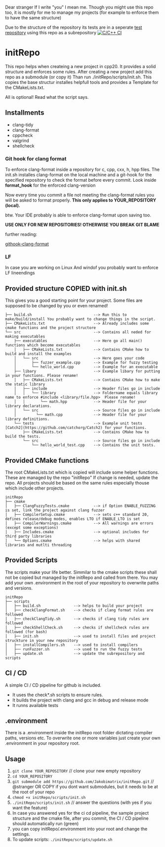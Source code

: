 Dear stranger 
If I write "you" I mean me. Though you might use this repo too, it is mostly for me to manage my projects (for example to enforce them to have the same structure)

Due to the structure of the repository its tests are in a seperate [test repository](https://github.com/Jakobimatrix/initRepoTest) using this repo as a subrepository
[![C/C++ CI](https://github.com/Jakobimatrix/initRepoTest/actions/workflows/ubuntu_build_test.yml/badge.svg)](https://github.com/Jakobimatrix/initRepoTest/actions/workflows/ubuntu_build_test.yml)

# initRepo 

This repo helps when createing a new project in cpp20. It provides a solid structure and enforces some rules.
After creating a new  project add this repo as a submodule (or copy it)
Than run ./initRepo/scripts/init.sh. This copies the base structur installes helpfull tools and provides a Template for the CMakeLists.txt.

All is optional! Read what the script says.

## Installments
- clang-tidy
- clang-format
- cppcheck
- valgrind
- shellcheck

### Git hook for clang format
To enforce clang-format inside a repository for c, cpp, cxx, h, hpp files.
The init.sh installes clang-format on the local machine and a git-hook for the specified repository to check the format before every commit.
Look inside **format_hook** for the enforced clang-version

Now every time you commit a file not meeting the clang-format rules you will be asked to format properly.
**This only applies to YOUR_REPOSITORY (local).**

btw. Your IDE probably is able to enforce clang-format upon saving too.

**USE ONLY FOR NEW REPOSITORIES! OTHERWISE YOU BREAK GIT BLAME**

further reading:

[githook-clang-format](https://github.com/andrewseidl/githook-clang-format)

### LF
In case you are working on Linux And windof you probably want to enforce LF lineendings


## Provided structure COPIED with init.sh
This gives you a good starting point for your project. Some files are supposed to be changed by you or even renamed!

```
├── build.sh                            --> Run this to make/build/install You probably want to change things in the script.  
├── CMakeLists.txt                      --> Already includes some cmake functions and the project structore   
└── src                                 --> Contains all neded for making executables  
    ├── executables                     --> Here go all main() functions which become executables  
    │   ├── CMakeLists.txt              --> Contains CMake how to build and install the examples  
    │   └── src                         --> Here goes your code  
    │       ├── fuzzer_example.cpp      --> Example for fuzzy testing  
    │       └── hello_world.cpp         --> Example for an executable
    ├── libary                          --> Example libary for putting in your functions. Please rename!  
    │   ├── CMakeLists.txt              --> Contains CMake how to make the static library  
    │   ├── include                     --> Header files go in include  
    │   │   └── library                 --> Foldername equals library name to enforce #include <library/file.hpp>  Please rename!  
    │   │       └── math.hpp            --> Header file for your library declarations.  
    │   └── src                         --> Source files go in include  
    │         └── math.cpp              --> Header file for your library definitions.  
    └── tests                           --> Example unit tests [Catch2](https://github.com/catchorg/Catch2) for your functions.  
        ├── CMakeLists.txt              --> Contains CMake how to build the tests.  
        └── src                         --> Source files go in include  
            └── hello_world_test.cpp    --> Contains the unit tests.  
```

## Provided CMake functions 
The root CMakeLists.txt which is copied will include some helper functions. These are managed by the repo "initRepo"
If change is needed, update the repo. All projects should be based on the same rules especially thouse which include other projects.
```
initRepo
├── cmake
│   ├── ClangFuzzyTests.cmake           --> if Option ENABLE_FUZZING is set, link the project against clang fuzzer
│   ├── CompilerSetup.cmake             --> sets c++ standard 20, defines release/debug modes, enables LTO if ENABLE_LTO is set
│   ├── CompilerWarnings.cmake          --> All warnings are errors (except some exceptions)
│   ├── Includes.cmake                  --> optional includes for third party libraries
│   └── Options.cmake                   --> helps with shared libraries and mutlti threading
```

## Provided Scripts
The scripts make your life better. Simmilar to the cmake scripts these shall not be copied but managed by the initRepo and called from there.
You may add your own .environment in the root of your repository to overwrite paths and versions.
```
initRepo
├── scripts
│   ├── build.sh               --> helps to build your project
│   ├── checkClangFormat.sh    --> checks if clang format rules are followed
│   ├── checkClangTidy.sh      --> checks if clang tidy rules are followed
│   ├── checkShellCheck.sh     --> checks if shellcheck rules are followed (for bash)
│   ├── init.sh                --> used to install files and project struckture in your new repository
│   ├── installCompilers.sh    --> used to install compilers
│   ├── runFuzzer.sh           --> used to run the fuzzy tests
│   ├── update.sh              --> update the subrepository and scripts

```

## CI / CD
A simple CI / CD pipeline for github is included. 
 - It uses the check*.sh scripts to ensure rules.
 - It builds the project with clang and gcc in debug and release mode
 - It runns available tests

 ## .environment
 There is a .environment inside the initRepo root folder dictating compiler paths, versions etc.
 To overwrite one or more variables just create your own .environment in your repository root.

## Usage
1. `git clone YOUR_REPOSITORY`  // clone your new empty repository
2. `cd YOUR_REPOSITORY`
3. `git submodule add https://github.com/Jakobimatrix/initRepo.git`  // @stranger OR COPY if you dont want submodules, but it needs to be at the root of your repo
4. `chmod +x initRepo/scripts/init.sh`
5. `./initRepo/scripts/init.sh`  // answer the questions (with yes if you want the feature)
6. In case you answered yes for the ci cd pipeline, the sample project structure and the cmake file, after you commit, the CI / CD pipeline should automatically run (green)
7. you can copy initRepo/.environment into your root and change the settings.
6. To update scripts: `./initRepo/scripts/update.sh`

   
